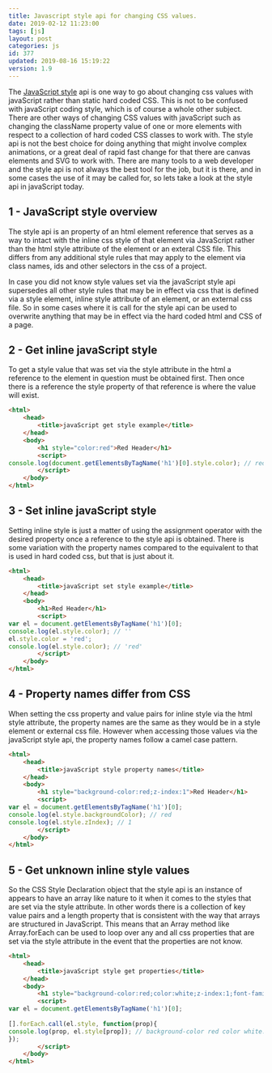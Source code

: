 ```yaml
---
title: Javascript style api for changing CSS values.
date: 2019-02-12 11:23:00
tags: [js]
layout: post
categories: js
id: 377
updated: 2019-08-16 15:19:22
version: 1.9
---
```


The [JavaScript style](https://developer.mozilla.org/en-US/docs/Web/API/HTMLElement/style) api is one way to go about changing css values with javaScript rather than static hard coded CSS. This is not to be confused with javaScript coding style, which is of course a whole other subject. There are other ways of changing CSS values with javaScript such as changing the className property value of one or more elements with respect to a collection of hard coded CSS classes to work with. The style api is not the best choice for doing anything that might involve complex animations, or a great deal of rapid fast change for that there are canvas elements and SVG to work with. There are many tools to a web developer and the style api is not always the best tool for the job, but it is there, and in some cases the use of it may be called for, so lets take a look at the style api in javaScript today.

<!-- more -->

## 1 - JavaScript style overview

The style api is an property of an html element reference that serves as a way to intact with the inline css style of that element via JavaScript rather than the html style attribute of the element or an exteral CSS file. This differs from any additional style rules that may apply to the element via class names, ids and other selectors in the css of a project.

In case you did not know style values set via the javaScript style api supersedes all other style rules that may be in effect via css that is defined via a style element, inline style attribute of an element, or an external css file. So in some cases where it is call for the style api can be used to overwrite anything that may be in effect via the hard coded html and CSS of a page.

## 2 - Get inline javaScript style

To get a style value that was set via the style attribute in the html a reference to the element in question must be obtained first. Then once there is a reference the style property of that reference is where the value will exist.

```html
<html>
    <head>
        <title>javaScript get style example</title>
    </head>
    <body>
        <h1 style="color:red">Red Header</h1>
        <script>
console.log(document.getElementsByTagName('h1')[0].style.color); // red
        </script>
    </body>
</html>
```

## 3 - Set inline javaScript style

Setting inline style is just a matter of using the assignment operator with the desired property once a reference to the style api is obtained. There is some variation with the property names compared to the equivalent to that is used in hard coded css, but that is just about it.

```html
<html>
    <head>
        <title>javaScript set style example</title>
    </head>
    <body>
        <h1>Red Header</h1>
        <script>
var el = document.getElementsByTagName('h1')[0];
console.log(el.style.color); // ''
el.style.color = 'red';
console.log(el.style.color); // 'red'
        </script>
    </body>
</html>
```

## 4 - Property names differ from CSS

When setting the css property and value pairs for inline style via the html style attribute, the property names are the same as they would be in a style element or external css file. However when accessing those values via the javaScript style api, the property names follow a camel case pattern.

```html
<html>
    <head>
        <title>javaScript style property names</title>
    </head>
    <body>
        <h1 style="background-color:red;z-index:1">Red Header</h1>
        <script>
var el = document.getElementsByTagName('h1')[0];
console.log(el.style.backgroundColor); // red
console.log(el.style.zIndex); // 1
        </script>
    </body>
</html>
```

## 5 - Get unknown inline style values

So the CSS Style Declaration object that the style api is an instance of appears to have an array like nature to it when it comes to the styles that are set via the style attribute. In other words there is a collection of key value pairs and a length property that is consistent with the way that arrays are structured in JavaScript. This means that an Array method like Array.forEach can be used to loop over any and all css properties that are set via the style attribute in the event that the properties are not know. 

```html
<html>
    <head>
        <title>javaScript style get properties</title>
    </head>
    <body>
        <h1 style="background-color:red;color:white;z-index:1;font-family:arial;">Header</h1>
        <script>
var el = document.getElementsByTagName('h1')[0];
 
[].forEach.call(el.style, function(prop){
console.log(prop, el.style[prop]); // background-color red color white...
});
        </script>
    </body>
</html>
```